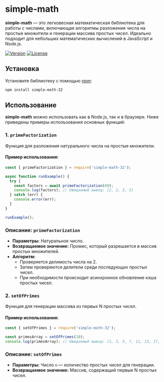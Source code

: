 # simple-math

**simple-math** — это легковесная математическая библиотека для работы с числами, включающая алгоритмы разложения числа на простые множители и генерации массива простых чисел. Идеально подходит для небольших математических вычислений в JavaScript и Node.js.

[![Version](https://img.shields.io/npm/v/simple-math-32.svg)](https://www.npmjs.com/package/simple-math-32)
[![License](https://img.shields.io/github/license/DrakeBell-32/simple-math.svg)](https://github.com/DrakeBell-32/simple-math/blob/main/LICENSE)

## Установка

Установите библиотеку с помощью [npm](https://www.npmjs.com/package/simple-math-32):

```bash
npm install simple-math-32
```

## Использование

**simple-math** можно использовать как в Node.js, так и в браузере. Ниже приведены примеры использования основных функций:

### 1. `primeFactorization`

Функция для разложения натурального числа на простые множители.

#### Пример использования:

```javascript
const { primeFactorization } = require('simple-math-32');

async function runExample() {
  try {
    const factors = await primeFactorization(60);
    console.log(factors); // Ожидаемый вывод: [2, 2, 3, 5]
  } catch (err) {
    console.error(err);
  }
}

runExample();
```

### Описание: `primeFactorization`

- **Параметры:** Натуральное число.
- **Возвращаемое значение:** Промис, который разрешается в массив простых множителей.
- **Алгоритм:**
  - Проверяется делимость числа на 2.
  - Затем проверяются делители среди последующих простых чисел.
  - При необходимости происходит асинхронное обновление кэша простых чисел.

### 2. `setOfPrimes`

Функция для генерации массива из первых N простых чисел.

#### Пример использования:

```javascript
const { setOfPrimes } = require('simple-math-32');

const primesArray = setOfPrimes(10);
console.log(primesArray); // Ожидаемый вывод: [2, 3, 5, 7, 11, 13, 17, 19, 23, 29]
```

### Описание: `setOfPrimes`

- **Параметры:** Число `n` — количество простых чисел для генерации.
- **Возвращаемое значение:** Массив, содержащий первые N простых чисел.
